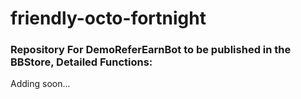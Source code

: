 # friendly-octo-fortnight 
<h3> Repository For DemoReferEarnBot to be published in the BBStore, Detailed Functions: </h3>
<p> Adding soon...</p>
